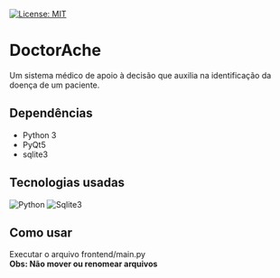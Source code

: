 [![License: MIT](https://img.shields.io/badge/License-MIT-green.svg)](https://opensource.org/licenses/MIT)

# DoctorAche
Um sistema médico de apoio à decisão que auxilia na identificação da doença de um paciente.

## Dependências
- Python 3
- PyQt5
- sqlite3

## Tecnologias usadas  
![Python](https://www.python.org/static/opengraph-icon-200x200.png)
![Sqlite3](https://upload.wikimedia.org/wikipedia/commons/thumb/3/38/SQLite370.svg/1200px-SQLite370.svg.png)

## Como usar
Executar o arquivo frontend/main.py   
**Obs: Não mover ou renomear arquivos**
